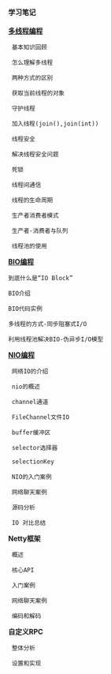 #### 学习笔记

**[多线程编程](https://github.com/haoxiaoyong1014/recording/blob/master/thread.md)**

     基本知识回顾
    
     怎么理解多线程
    
     两种方式的区别
    
     获取当前线程的对象
    
     守护线程
    
     加入线程(join(),join(int))
    
     线程安全
    
     解决线程安全问题
    
     死锁
    
     线程间通信
    
     线程的生命周期
    
     生产者消费者模式
    
     生产者-消费者与队列
    
     线程池的使用
    
**[BIO编程](https://github.com/haoxiaoyong1014/recording/blob/master/bio.md)** 

    到底什么是“IO Block”
    
    BIO介绍
    
    BIO代码实例
    
    多线程的方式-同步阻塞式I/O
    
    利用线程池解决BIO-伪异步I/O模型

**[NIO编程](https://github.com/haoxiaoyong1014/recording/blob/master/nio.md)**    

     网络IO的介绍
    
     nio的概述
    
     channel通道
    
     FileChannel文件IO
    
     buffer缓冲区
    
     selector选择器
    
     selectionKey
    
     NIO的入门案例
    
     网络聊天案例
    
     源码分析 
     
     IO 对比总结   
    
**Netty框架**   

     概述
    
     核心API
    
     入门案例
    
     网络聊天案例
    
     编码和解码
    
**自定义RPC**   

     整体分析
    
     设置和实现
